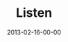 ---
layout: message
category: message
series: "Follow the Leader"
title: "Listen"
date: 2013-02-16-00-00
message_id: 768
audio: "http://s3.amazonaws.com/crossroads-media/media/legacy/mp3/followtheleader_02.mp3"
audio-duration: "34:47"
program: "http://s3.amazonaws.com/crossroads-media/media/legacy/documents/02_16-17_13Program_LO.pdf"
description: "Brian Tome talks about listening."
video: "https://s3.amazonaws.com/crossroadsvideomessages/followtheleader_02.mp4"
video-duration: "34:52"
video-image: "http://s3.amazonaws.com/crossroads-media/images/legacy/content/followtheleader_still_02.jpg"
flag: "N"
---